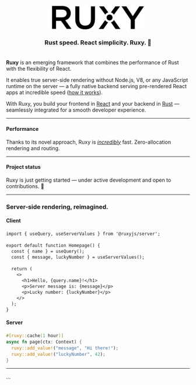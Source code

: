 <div align="center">
  <a href="https://ruxy.dev">
    <picture>
      <source media="(prefers-color-scheme: dark)" srcset="assets/logo/light/ruxy.svg">
      <img alt="Next.js logo" src="assets/logo/dark/ruxy.svg" height="64">
    </picture>
  </a>
  <div align="center">
    <h3>
      Rust speed. 
      React simplicity. 
      Ruxy. 🎉 <br /><br />
    </h3>
  </div>
</div>

**Ruxy** is an emerging framework that combines the performance of Rust with the flexibility of React.

It enables true server-side rendering without Node.js, V8, or any JavaScript runtime on the server — a fully
native backend serving pre-rendered React apps at incredible speed ([how it works](ARCHITECTURE.md)).

With Ruxy, you build your frontend in [React](https://react.dev) and your backend in [Rust](https://rust-lang.org) — seamlessly integrated for a smooth developer experience.

---

#### Performance

Thanks to its novel approach, Ruxy is [_incredibly_](BENCHMARKS.md) fast. Zero-allocation rendering and routing.

---

#### Project status

Ruxy is just getting started — under active development and open to contributions. 🧱

---

### Server-side rendering, reimagined.

#### Client

```tsx
import { useQuery, useServerValues } from '@ruxyjs/server';

export default function Homepage() {
  const { name } = useQuery();
  const { message, luckyNumber } = useServerValues();

  return (
    <>
      <h1>Hello, {query.name}!</h1>
      <p>Server message is: {message}</p>
      <p>Lucky number: {luckyNumber}</p>
    </>
  );
}
```

#### Server

```rust
#[ruxy::cache(1 hour)]
async fn page(ctx: Context) {
  ruxy::add_value!("message", "Hi there!");
  ruxy::add_value!("luckyNumber", 42);
}
```

---

...
